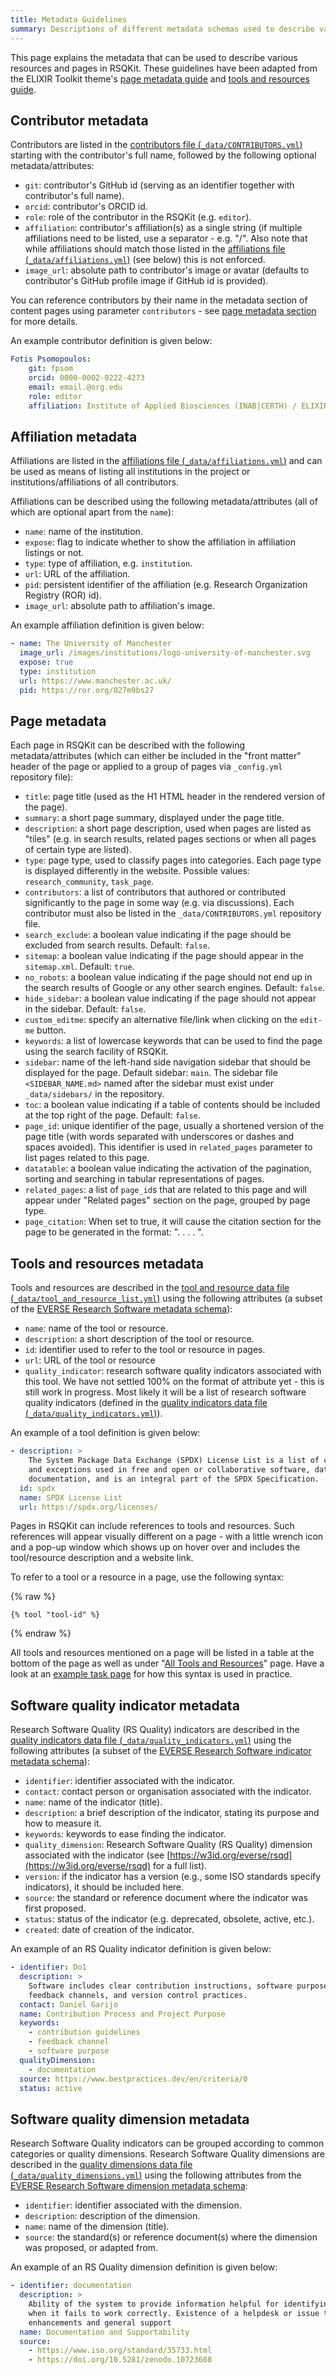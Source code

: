 ```yaml
---
title: Metadata Guidelines
summary: Descriptions of different metadata schemas used to describe various resources and pages in RSQKit.
---
```


This page explains the metadata that can be used to describe various resources and pages in RSQKit. 
These guidelines have been adapted from the ELIXIR Toolkit theme's [page metadata guide](https://elixir-belgium.github.io/elixir-toolkit-theme/page_mechanics)
and [tools and resources guide](https://elixir-belgium.github.io/elixir-toolkit-theme/resource_table).

## Contributor metadata

Contributors are listed in the [contributors file (`_data/CONTRIBUTORS.yml`)](https://github.com/EVERSE-ResearchSoftware/RSQKit/blob/main/_data/CONTRIBUTORS.yml)
starting with the contributor's full name, followed by the following optional metadata/attributes:

* `git`: contributor's GitHub id (serving as an identifier together with contributor's full name).
* `orcid`: contributor's ORCID id.
* `role`: role of the contributor in the RSQKit (e.g. `editor`).
* `affiliation`: contributor's affiliation(s) as a single string (if multiple affiliations need to be listed, use a separator - e.g. "/". 
Also note that while affiliations should match those listed in the [affiliations file (`_data/affiliations.yml`)](https://github.com/EVERSE-ResearchSoftware/RSQKit/blob/main/_data/affiliations.yml) (see below) this is not enforced.
* `image_url`: absolute path to contributor's image or avatar (defaults to contributor's GitHub profile image if GitHub id is provided).

You can reference contributors by their name in the metadata section of content pages using parameter `contributors` - see [page metadata section](#page-metadata) for more details. 

An example contributor definition is given below:

```yml
Fotis Psomopoulos:
    git: fpsom
    orcid: 0000-0002-0222-4273
    email: email.@org.edu
    role: editor
    affiliation: Institute of Applied Biosciences (INAB|CERTH) / ELIXIR-GR
```

## Affiliation metadata

Affiliations are listed in the [affiliations file (`_data/affiliations.yml`)](https://github.com/EVERSE-ResearchSoftware/RSQKit/blob/main/_data/affiliations.yml)
and can be used as means of listing all institutions in the project or institutions/affiliations of all contributors. 

Affiliations can be described using the following metadata/attributes (all of which are optional apart from the `name`):

* `name`: name of the institution.
* `expose`: flag to indicate whether to show the affiliation in affiliation listings or not.
* `type`: type of affiliation, e.g. `institution`.
* `url`: URL of the affiliation.
* `pid`: persistent identifier of the affiliation (e.g. Research Organization Registry (ROR) id).
* `image_url`: absolute path to affiliation's image.

An example affiliation definition is given below:

```yml
- name: The University of Manchester
  image_url: /images/institutions/logo-university-of-manchester.svg
  expose: true
  type: institution
  url: https://www.manchester.ac.uk/
  pid: https://ror.org/027m9bs27
```

## Page metadata

Each page in RSQKit can be described with the following metadata/attributes (which can either be included 
in the "front matter" header of the page or applied to a group of pages via `_config.yml` repository file):

* `title`: page title (used as the H1 HTML header in the rendered version of the page).
* `summary`: a short page summary, displayed under the page title.
* `description`: a short page description, used when pages are listed as "tiles" (e.g. in search results, related pages sections or when all pages of certain type are listed).
* `type`: page type, used to classify pages into categories. Each page type is displayed differently in the website. Possible values: `research_community`, `task_page`.
* `contributors`: a list of contributors that authored or contributed significantly to the page in some way (e.g. via discussions). Each contributor must also be listed in the `_data/CONTRIBUTORS.yml` repository file.
* `search_exclude`: a boolean value indicating if the page should be excluded from search results. Default: `false`.
* `sitemap`: a boolean value indicating if the page should appear in the `sitemap.xml`. Default: `true`.
* `no_robots`: a boolean value indicating if the page should not end up in the search results of Google or any other search engines. Default: `false`.
* `hide_sidebar`: a boolean value indicating if the page should not appear in the sidebar. Default: `false`.
* `custom_editme`: specify an alternative file/link when clicking on the `edit-me` button.
* `keywords`: a list of lowercase keywords that can be used to find the page using the search facility of RSQKit.
* `sidebar`: name of the left-hand side navigation sidebar that should be displayed for the page. Default sidebar: `main`. The sidebar file `<SIDEBAR_NAME.md>` named after the sidebar must exist under `_data/sidebars/` in the repository.
* `toc`: a boolean value indicating if a table of contents should be included at the top right of the page. Default: `false`.
* `page_id`: unique identifier of the page, usually a shortened version of the page title (with words separated with underscores or dashes and spaces avoided). This identifier is used in `related_pages` parameter to list pages related to this page. 
* `datatable`: a boolean value indicating the activation of the pagination, sorting and searching in tabular representations of pages.
* `related_pages`: a list of `page_id`s that are related to this page and will appear under "Related pages" section on the page, grouped by page type.
* `page_citation`: When set to true, it will cause the citation section for the page to be generated in the format: "<author names>. <page title>. <site domain>. <page URL>. <date accessed>".

## Tools and resources metadata

Tools and resources are described in the [tool and resource data file (`_data/tool_and_resource_list.yml`)](https://github.com/EVERSE-ResearchSoftware/RSQKit/blob/main/_data/tool_and_resource_list.yml) using the 
following attributes (a subset of the [EVERSE Research Software metadata schema](https://w3id.org/everse/rs#)): 

* `name`: name of the tool or resource.
* `description`: a short description of the tool or resource.
* `id`: identifier used to refer to the tool or resource in pages.
* `url`: URL of the tool or resource
* `quality_indicator`:  research software quality indicators associated with this tool. We have not settled 100% on the format of attribute yet - this is still work in progress. 
Most likely it will be a list of research software quality indicators (defined in the [quality indicators data file (`_data/quality_indicators.yml`)](https://github.com/EVERSE-ResearchSoftware/RSQKit/blob/main/_data/quality_indicators.yml)).

An example of a tool definition is given below:

```yml
- description: > 
    The System Package Data Exchange (SPDX) License List is a list of commonly found licenses 
    and exceptions used in free and open or collaborative software, data, hardware, or 
    documentation, and is an integral part of the SPDX Specification.
  id: spdx
  name: SPDX License List
  url: https://spdx.org/licenses/
```

Pages in RSQKit can include references to tools and resources. Such references will appear visually different on a page - 
with a little wrench icon and a pop-up window which shows up on hover over and includes the tool/resource description and a website link.

To refer to a tool or a resource in a page, use the following syntax:

{% raw %}
```
{% tool "tool-id" %}
```
{% endraw %}

All tools and resources mentioned on a page will be listed in a table at the bottom of the page as well as under "[All Tools and Resources](all_tools_and_resources)" page. 
Have a look at an [example task page](https://github.com/EVERSE-ResearchSoftware/RSQKit/blob/main/pages/your_tasks/zenodo_doi.md) for how this syntax is used in practice.

## Software quality indicator metadata

Research Software Quality (RS Quality) indicators are described in the [quality indicators data file (`_data/quality_indicators.yml`)](https://github.com/EVERSE-ResearchSoftware/RSQKit/blob/main/_data/quality_indicators.yml) using the
following attributes (a subset of the [EVERSE Research Software indicator metadata schema](https://w3id.org/everse/rsqi/)):

* `identifier`: identifier associated with the indicator.
* `contact`: contact person or organisation associated with the indicator.
* `name`: name of the indicator (title).
* `description`: a brief description of the indicator, stating its purpose and how to measure it. 
* `keywords`: keywords to ease finding the indicator.
* `quality_dimension`: Research Software Quality (RS Quality) dimension associated with the indicator (see [https://w3id.org/everse/rsqd](https://w3id.org/everse/rsqd) for a full list).
* `version`: if the indicator has a version (e.g., some ISO standards specify indicators), it should be included here.
* `source`: the standard or reference document where the indicator was first proposed.
* `status`: status of the indicator (e.g. deprecated, obsolete, active, etc.).
* `created`: date of creation of the indicator.

An example of an RS Quality indicator definition is given below:

```yml
- identifier: Do1 
  description: >
    Software includes clear contribution instructions, software purpose on project website, 
    feedback channels, and version control practices.
  contact: Daniel Garijo
  name: Contribution Process and Project Purpose
  keywords:
    - contribution guidelines
    - feedback channel
    - software purpose
  qualityDimension:
    - documentation 
  source: https://www.bestpractices.dev/en/criteria/0
  status: active
```

## Software quality dimension metadata  

Research Software Quality indicators can be grouped according to common categories or quality dimensions.
Research Software Quality dimensions are described in the [quality dimensions data file (`_data/quality_dimensions.yml`)](https://github.com/EVERSE-ResearchSoftware/RSQKit/blob/main/_data/quality_dimensions.yml) using the
following attributes from the [EVERSE Research Software dimension metadata schema](https://w3id.org/everse/rsqd/): 

* `identifier`: identifier associated with the dimension.
* `description`: description of the dimension.
* `name`: name of the dimension (title).
* `source`: the standard(s) or reference document(s) where the dimension was proposed, or adapted from.

An example of an RS Quality dimension definition is given below:

```yml
- identifier: documentation 
  description: >
    Ability of the system to provide information helpful for identifying and resolving issues 
    when it fails to work correctly. Existence of a helpdesk or issue tracking, bug reporting, 
    enhancements and general support
  name: Documentation and Supportability
  source: 
    - https://www.iso.org/standard/35733.html
    - https://doi.org/10.5281/zenodo.10723608
```